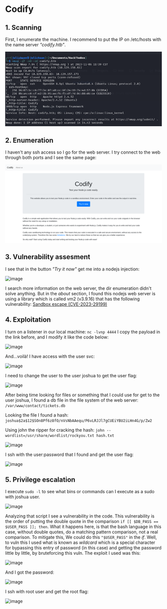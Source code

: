 # Codify

## 1. Scanning
First, I enumerate the machine. I recommend to put the IP on /etc/hosts with the name server *"codify.htb"*.

![nmap](https://github.com/JulianEspadaRodriguez/HackTheBox/blob/main/Codify/nmap.png)

## 2. Enumeration
I haven't any ssh access so I go for the web server.
I try connect to the web through both ports and I see the same page:

![codify](https://github.com/JulianEspadaRodriguez/HackTheBox/blob/dcb54eb3513fc1e90654a321b48ea5be0cc1420c/Codify/Screenshot%202023-11-06%20at%2011-44-27%20Codify.png)

## 3. Vulnerability assesment
I see that in the button *"Try it now"* get me into a nodejs injection:

![image](https://github.com/JulianEspadaRodriguez/HackTheBox/assets/111667186/0958eeba-ba9e-41c9-8e88-1c44474b0e22)

I search more information on the web server, the dir enumeration didn't solve anything. But in the *about* section, I found this nodejs web server is using a library which is called vm2 (v3.9.16) that has the following vulnerability: [Sandbox escape (CVE-2023-29199)](https://gist.github.com/leesh3288/f693061e6523c97274ad5298eb2c74e9)

## 4. Exploitation
I turn on a listener in our local machine: `nc -lvnp 4444`
I copy the payload in the link before, and I modify it like the code below:

![image](https://github.com/JulianEspadaRodriguez/HackTheBox/assets/111667186/07cf2b17-5ddf-41bd-98cd-2b154ff10fc8)

And...voilà! I have access with the user svc:

![image](https://github.com/JulianEspadaRodriguez/HackTheBox/assets/111667186/8c8b3cae-3dc5-4c09-97d1-003f61a0484e)

I need to change the user to the user joshua to get the user flag:

![image](https://github.com/JulianEspadaRodriguez/HackTheBox/assets/111667186/cd005395-639c-471c-83d3-f9ea3f17e0b1)

After being time looking for files or something that I could use for get to the user joshua, I found a db file in the file system of the web server: `/var/www/contact/tickets.db`

Looking the file I found a hash: `joshua$2a$12$SOn8Pf6z8fO/nVsNbAAequ/P6vLRJJl7gCUEiYBU2iLHn4G/p/Zw2`

Using john the ripper for cracking the hash: `john --wordlist=/usr/share/wordlist/rockyou.txt hash.txt`

![image](https://github.com/JulianEspadaRodriguez/HackTheBox/assets/111667186/e76520d2-3b53-4813-a83e-9f0935b2a582)

I ssh with the user:password that I found and get the user flag:

![image](https://github.com/JulianEspadaRodriguez/HackTheBox/assets/111667186/484e9843-e64f-4263-b226-98e003dbaa7c)

## 5. Privilege escalation
I execute `sudo -l` to see what bins or commands can I execute as a sudo  with joshua user.

![image](https://github.com/JulianEspadaRodriguez/HackTheBox/assets/111667186/d1034bb2-da86-49e4-bd5a-16521845314f)

Analyzing that script I see a vulnerability in the code. This vulnerability is the order of putting the double quote in the comparison `if [[ $DB_PASS == $USER_PASS ]]; then`. What it happens here, is that the bash language in this case, without double quotes, do a matching pattern comparison, not a real comparison. To mitigate this, We could do this `"$USER_PASS"` in the *if*. Well, to vuln this I used what is known as *wildcard* which is a special character for bypassing this entry of password (in this case) and getting the password little by little, by bruteforcing this vuln. The exploit I used was this:

![image](https://github.com/JulianEspadaRodriguez/HackTheBox/assets/111667186/40b15a31-d998-4c94-b582-9c3790f41436)

And I got the password: 

![image](https://github.com/JulianEspadaRodriguez/HackTheBox/assets/111667186/ab6f2a17-7501-4485-90bd-57a09f732e66)

I ssh with root user and get the root flag:

![image](https://github.com/JulianEspadaRodriguez/HackTheBox/assets/111667186/41e7151e-ac08-4a35-9056-883ef0e6663b)









